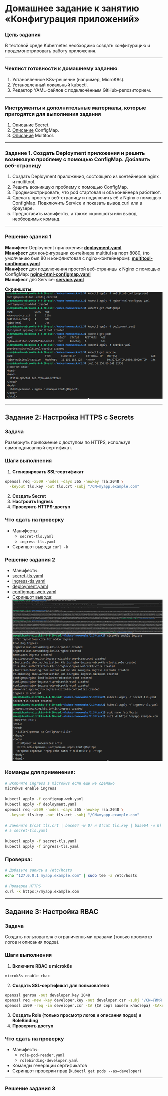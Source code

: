 # Домашнее задание к занятию «Конфигурация приложений»

### Цель задания

В тестовой среде Kubernetes необходимо создать конфигурацию и продемонстрировать работу приложения.

------

### Чеклист готовности к домашнему заданию

1. Установленное K8s-решение (например, MicroK8s).
2. Установленный локальный kubectl.
3. Редактор YAML-файлов с подключённым GitHub-репозиторием.

------

### Инструменты и дополнительные материалы, которые пригодятся для выполнения задания

1. [Описание](https://kubernetes.io/docs/concepts/configuration/secret/) Secret.
2. [Описание](https://kubernetes.io/docs/concepts/configuration/configmap/) ConfigMap.
3. [Описание](https://github.com/wbitt/Network-MultiTool) Multitool.

------

### Задание 1. Создать Deployment приложения и решить возникшую проблему с помощью ConfigMap. Добавить веб-страницу

1. Создать Deployment приложения, состоящего из контейнеров nginx и multitool.
2. Решить возникшую проблему с помощью ConfigMap.
3. Продемонстрировать, что pod стартовал и оба конейнера работают.
4. Сделать простую веб-страницу и подключить её к Nginx с помощью ConfigMap. Подключить Service и показать вывод curl или в браузере.
5. Предоставить манифесты, а также скриншоты или вывод необходимых команд.

------  
### **Решение здания 1**  
  **Манифест** Deployment приложения: [**deployment.yaml**](./src/task1/deployment.yaml)  
  **Манифест**  для конфигурации контейнера multitul на порт 8080, (по умолчанию был 80 и конфликтовал с nginx-контейнером): [**multitool-configmap.yaml**](./src/task1/multitool-configmap.yaml)  
  **Манифест**  для подключения простой веб-страницы к Nginx с помощью ConfigMap: [**nginx-html-configmap.yaml**](./src/task1/nginx-html-configmap.yaml)  
  **Манифест**  для Service: [**service.yaml**](./src/task1/service.yaml)  
  
  **Скриншоты:**  
  ![task1](./img/task1.png)  
  
------  

## **Задание 2: Настройка HTTPS с Secrets**  
### **Задача**  
Развернуть приложение с доступом по HTTPS, используя самоподписанный сертификат.

### **Шаги выполнения**  
1. **Сгенерировать SSL-сертификат**
```bash
openssl req -x509 -nodes -days 365 -newkey rsa:2048 \
  -keyout tls.key -out tls.crt -subj "/CN=myapp.example.com"
```
2. **Создать Secret**
3. **Настроить Ingress**
4. **Проверить HTTPS-доступ**

### **Что сдать на проверку**  
- Манифесты:
  - `secret-tls.yaml`
  - `ingress-tls.yaml`
- Скриншот вывода `curl -k`

 ### **Решение задания 2** 
 - Манифесты:
  - [secret-tls.yaml](./src/task2/secret-tls.yaml)  
  - [ingress-tls.yaml](./src/task2/ingress-tls.yaml)  
  - [deployment.yaml](./src/task2/deployment.yaml)  
  - [configmap-web.yaml](./src/task2/configmap-web.yaml)  
- Скриншот вывода:
   ![secret](./img/task2.1.png)  
   ![curl -k](./img/task2.2-2.4.png)  

### Команды для применения:
```bash
# Включите ingress в microk8s если еще не сделано
microk8s enable ingress

kubectl apply -f configmap-web.yaml
kubectl apply -f deployment.yaml
openssl req -x509 -nodes -days 365 -newkey rsa:2048 \
  -keyout tls.key -out tls.crt -subj "/CN=myapp.example.com"  

# Замените $(cat tls.crt | base64 -w 0) и $(cat tls.key | base64 -w 0) на реальные base64-encoded значения
# в secret-tls.yaml  

kubectl apply -f secret-tls.yaml
kubectl apply -f ingress-tls.yaml  
```  
### Проверка:
```bash
# Добавьте запись в /etc/hosts
echo "127.0.0.1 myapp.example.com" | sudo tee -a /etc/hosts

# Проверка HTTPS
curl -k https://myapp.example.com  
```  

------ 
## **Задание 3: Настройка RBAC**  
### **Задача**  
Создать пользователя с ограниченными правами (только просмотр логов и описания подов).

### **Шаги выполнения**  
1. **Включите RBAC в microk8s**
```bash
microk8s enable rbac
```
2. **Создать SSL-сертификат для пользователя**
```bash
openssl genrsa -out developer.key 2048
openssl req -new -key developer.key -out developer.csr -subj "/CN={ИМЯ ПОЛЬЗОВАТЕЛЯ}"
openssl x509 -req -in developer.csr -CA {CA серт вашего кластера} -CAkey {CA ключ вашего кластера} -CAcreateserial -out developer.crt -days 365
```
3. **Создать Role (только просмотр логов и описания подов) и RoleBinding**
4. **Проверить доступ**

### **Что сдать на проверку**  
- Манифесты:
  - `role-pod-reader.yaml`
  - `rolebinding-developer.yaml`
- Команды генерации сертификатов
- Скриншот проверки прав (`kubectl get pods --as=developer`)

------

 ### **Решение задания 3** 
 